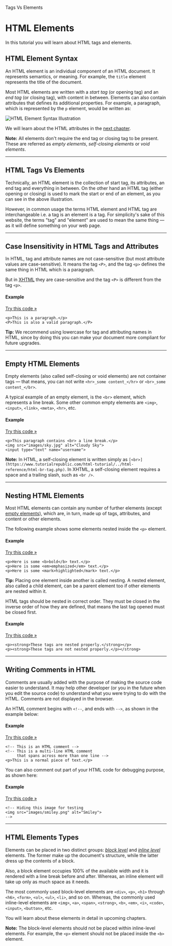 Tags Vs Elements

# HTML Elements

In this tutorial you will learn about HTML tags and elements.

## HTML Element Syntax

An HTML element is an individual component of an HTML document. It represents semantics, or meaning. For example, the `title` element represents the title of the document.

Most HTML elements are written with a _start tag_ (or opening tag) and an _end tag_ (or closing tag), with content in between. Elements can also contain attributes that defines its additional properties. For example, a paragraph, which is represented by the `p` element, would be written as:

![HTML Element Syntax Illustration](../../../../_resources/f09f34a02b2d4bf09f596f8199246146.png)

We will learn about the HTML attributes in the [next chapter](https://www.tutorialrepublic.com/html-tutorial/html-attributes.php).

**Note:** All elements don't require the end tag or closing tag to be present. These are referred as _empty elements_, _self-closing elements_ or _void elements_.

* * *

## HTML Tags Vs Elements

Technically, an HTML element is the collection of start tag, its attributes, an end tag and everything in between. On the other hand an HTML tag (either opening or closing) is used to mark the start or end of an element, as you can see in the above illustration.

However, in common usage the terms HTML element and HTML tag are interchangeable i.e. a tag is an element is a tag. For simplicity's sake of this website, the terms "tag" and "element" are used to mean the same thing — as it will define something on your web page.

* * *

## Case Insensitivity in HTML Tags and Attributes

In HTML, tag and attribute names are not case-sensitive (but most attribute values are case-sensitive). It means the tag `<P>`, and the tag `<p>` defines the same thing in HTML which is a paragraph.

But in [XHTML](https://www.tutorialrepublic.com/html-tutorial/../xhtml-tutorial.php) they are case-sensitive and the tag `<P>` is different from the tag `<p>`.

#### Example

[Try this code »](https://www.tutorialrepublic.com/html-tutorial/../codelab.php?topic=html&file=case-insensitivity "Try this code using online Editor")

```markup
<p>This is a paragraph.</p>
<P>This is also a valid paragraph.</P>
```

**Tip:** We recommend using lowercase for tag and attributing names in HTML, since by doing this you can make your document more compliant for future upgrades.

* * *

## Empty HTML Elements

Empty elements (also called self-closing or void elements) are not container tags — that means, you can not write `<hr>_some content_</hr>` or `<br>_some content_</br>`.

A typical example of an empty element, is the `<br>` element, which represents a line break. Some other common empty elements are `<img>`, `<input>`, `<link>`, `<meta>`, `<hr>`, etc.

#### Example

[Try this code »](https://www.tutorialrepublic.com/html-tutorial/../codelab.php?topic=html&file=empty-elements "Try this code using online Editor")

```markup
<p>This paragraph contains <br> a line break.</p>
<img src="images/sky.jpg" alt="Cloudy Sky">
<input type="text" name="username">
```

**Note:** In HTML, a self-closing element is written simply as `[<br>](https://www.tutorialrepublic.com/html-tutorial/../html-reference/html-br-tag.php)`. In XHTML, a self-closing element requires a space and a trailing slash, such as `<br />`.

* * *

## Nesting HTML Elements

Most HTML elements can contain any number of further elements (except [empty elements](#empty-elements)), which are, in turn, made up of tags, attributes, and content or other elements.

The following example shows some elements nested inside the `<p>` element.

#### Example

[Try this code »](https://www.tutorialrepublic.com/html-tutorial/../codelab.php?topic=html&file=nesting-elements "Try this code using online Editor")

```markup
<p>Here is some <b>bold</b> text.</p>
<p>Here is some <em>emphasized</em> text.</p>
<p>Here is some <mark>highlighted</mark> text.</p>
```

**Tip:** Placing one element inside another is called nesting. A nested element, also called a child element, can be a parent element too if other elements are nested within it.

HTML tags should be nested in correct order. They must be closed in the inverse order of how they are defined, that means the last tag opened must be closed first.

#### Example

[Try this code »](https://www.tutorialrepublic.com/html-tutorial/../codelab.php?topic=html&file=nesting-order "Try this code using online Editor")

```markup
<p><strong>These tags are nested properly.</strong></p>
<p><strong>These tags are not nested properly.</p></strong>
```

* * *

## Writing Comments in HTML

Comments are usually added with the purpose of making the source code easier to understand. It may help other developer (or you in the future when you edit the source code) to understand what you were trying to do with the HTML. Comments are not displayed in the browser.

An HTML comment begins with `<!--`, and ends with `-->`, as shown in the example below:

#### Example

[Try this code »](https://www.tutorialrepublic.com/html-tutorial/../codelab.php?topic=html&file=comment-syntax "Try this code using online Editor")

```markup
<!-- This is an HTML comment -->
<!-- This is a multi-line HTML comment 
     that spans across more than one line -->
<p>This is a normal piece of text.</p>
```

You can also comment out part of your HTML code for debugging purpose, as shown here:

#### Example

[Try this code »](https://www.tutorialrepublic.com/html-tutorial/../codelab.php?topic=html&file=commenting-code "Try this code using online Editor")

```markup
<!-- Hiding this image for testing
<img src="images/smiley.png" alt="Smiley">
-->
```

* * *

## HTML Elements Types

Elements can be placed in two distinct groups: _[block level](https://www.tutorialrepublic.com/html-tutorial/../css-tutorial/css-visual-formatting.php#block-level)_ and _[inline level](https://www.tutorialrepublic.com/html-tutorial/../css-tutorial/css-visual-formatting.php#inline-level)_ elements. The former make up the document's structure, while the latter dress up the contents of a block.

Also, a block element occupies 100% of the available width and it is rendered with a line break before and after. Whereas, an inline element will take up only as much space as it needs.

The most commonly used block-level elements are `<div>`, `<p>`, `<h1>` through `<h6>`, `<form>`, `<ol>`, `<ul>`, `<li>`, and so on. Whereas, the commonly used inline-level elements are `<img>`, `<a>`, `<span>`, `<strong>`, `<b>`, `<em>`, `<i>`, `<code>`, `<input>`, `<button>`, etc.

You will learn about these elements in detail in upcoming chapters.

**Note:** The block-level elements should not be placed within inline-level elements. For example, the `<p>` element should not be placed inside the `<b>` element.
